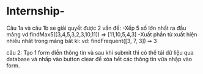 # Internship-
Câu 1a và câu 1b se giải  quyết được 2 vấn đề:
-Xếp 5 số lớn nhất ra đầu mảng
vd:findMax5([3,4,5,3,2,3,10,11]) => [11,10,5,4,3]
-Xuất phần tử xuất hiện nhiều nhất trong mảng bất kì:
vd: findFrequent([3, 7, 3]) ➞ 3

câu 2: Tạo 1 form điền thông tin và sau khi  submit thì có thể tải dữ liệu qua database và nhấp vào button clear để xóa hết các thông tin vừa nhập vào form.

